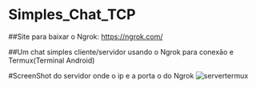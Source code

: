 # Simples_Chat_TCP
##Site para baixar o Ngrok: 
https://ngrok.com/

##Um chat simples cliente/servidor usando o 
Ngrok para conexão e Termux(Terminal 
Android)

#ScreenShot do servidor onde o ip e a porta o do Ngrok
![servertermux](https://user-images.githubusercontent.com/34782498/44436767-5af86480-a58d-11e8-85c3-d7f24eee4864.png)

